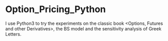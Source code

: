 # Option_Pricing_Python
I use Python3 to try the experiments on the classic book &lt;Options, Futures and other Derivatives>, the BS model and the sensitivity analysis of Greek Letters. 
